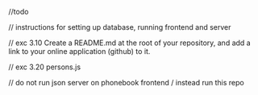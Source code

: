 //todo

// instructions for setting up database, running frontend and server

// exc 3.10 Create a README.md at the root of your repository, and add a link to your online application (github) to it.

// exc 3.20 persons.js

// do not run json server on phonebook frontend / instead run this repo